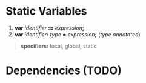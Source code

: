 # Static Variables
1. **var** _identifier_ **:=** _expression_**;**
2. **var** _identifier_**:** _type_ **=** _expression_**;** (_type annotated_)

> **specifiers:** local, global, static 

# Dependencies (TODO)